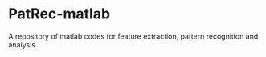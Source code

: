 # PatRec-matlab
A repository of matlab codes for feature extraction, pattern recognition and analysis 
